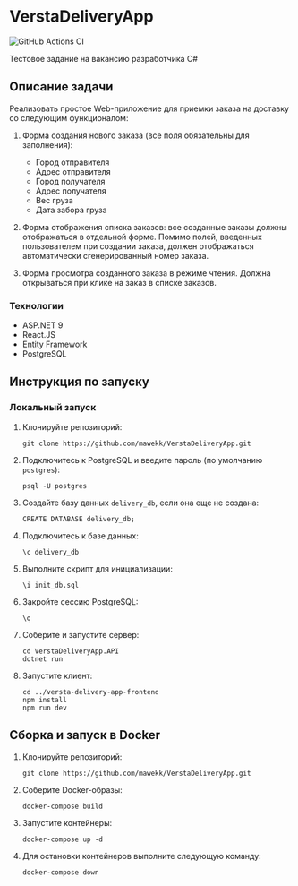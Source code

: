 # VerstaDeliveryApp

![GitHub Actions CI](https://github.com/mawekk/VerstaDeliveryApp/actions/workflows/ci.yml/badge.svg)

Тестовое задание на вакансию разработчика C#

## Описание задачи

Реализовать простое Web-приложение для приемки заказа на доставку со следующим функционалом:

1. Форма создания нового заказа (все поля обязательны для заполнения):
    * Город отправителя
    * Адрес отправителя
    * Город получателя
    * Адрес получателя
    * Вес груза
    * Дата забора груза

2. Форма отображения списка заказов: все созданные заказы должны отображаться в отдельной форме. Помимо полей, введенных
   пользователем при создании заказа, должен отображаться автоматически сгенерированный номер заказа.

3. Форма просмотра созданного заказа в режиме чтения. Должна открываться при клике на заказ в списке заказов.
   
### Технологии
* ASP.NET 9 
* React.JS
* Entity Framework
* PostgreSQL

## Инструкция по запуску

### Локальный запуск

1. Клонируйте репозиторий:
   ```shell
   git clone https://github.com/mawekk/VerstaDeliveryApp.git
   ```

2. Подключитесь к PostgreSQL и введите пароль (по умолчанию `postgres`):
   ```shell
   psql -U postgres
   ```
3. Создайте базу данных `delivery_db`, если она еще не создана:
   ```shell
   CREATE DATABASE delivery_db;
   ```
4. Подключитесь к базе данных:
   ```shell
   \c delivery_db
   ```
5. Выполните скрипт для инициализации:
   ```shell
   \i init_db.sql
   ```
6. Закройте сессию PostgreSQL:
   ```shell
   \q
   ```
7. Соберите и запустите сервер:
   ```shell
   cd VerstaDeliveryApp.API
   dotnet run
   ```
8. Запустите клиент:
   ```shell
   cd ../versta-delivery-app-frontend
   npm install
   npm run dev
   ```

## Сборка и запуск в Docker

1. Клонируйте репозиторий:
   ```shell
   git clone https://github.com/mawekk/VerstaDeliveryApp.git
   ```
2. Соберите Docker-образы:
   ```shell
   docker-compose build
   ```
3. Запустите контейнеры:
   ```shell
   docker-compose up -d
   ```
4. Для остановки контейнеров выполните следующую команду:
   ```shell
   docker-compose down
   ```
